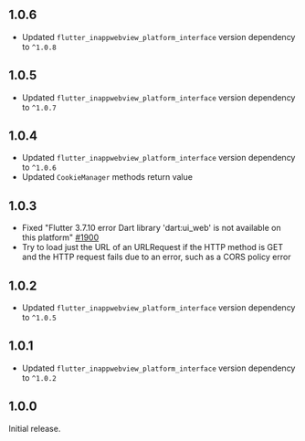 ## 1.0.6

- Updated `flutter_inappwebview_platform_interface` version dependency to `^1.0.8`

## 1.0.5

- Updated `flutter_inappwebview_platform_interface` version dependency to `^1.0.7`

## 1.0.4

- Updated `flutter_inappwebview_platform_interface` version dependency to `^1.0.6`
- Updated `CookieManager` methods return value

## 1.0.3

- Fixed "Flutter 3.7.10 error Dart library 'dart:ui_web' is not available on this platform" [#1900](https://github.com/pichillilorenzo/flutter_inappwebview/issues/1900)
- Try to load just the URL of an URLRequest if the HTTP method is GET and the HTTP request fails due to an error, such as a CORS policy error 

## 1.0.2

- Updated `flutter_inappwebview_platform_interface` version dependency to `^1.0.5`

## 1.0.1

- Updated `flutter_inappwebview_platform_interface` version dependency to `^1.0.2`

## 1.0.0

Initial release.
